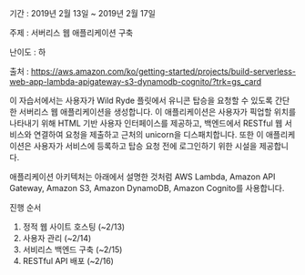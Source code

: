 기간 : 2019년 2월 13일 ~ 2019년 2월 17일 

주제 : 서버리스 웹 애플리케이션 구축

난이도 : 하

출처 : https://aws.amazon.com/ko/getting-started/projects/build-serverless-web-app-lambda-apigateway-s3-dynamodb-cognito/?trk=gs_card

이 자습서에서는 사용자가 Wild Ryde 플릿에서 유니콘 탑승을 요청할 수 있도록 간단한 서버리스 웹 애플리케이션을 생성합니다. 
이 애플리케이션은 사용자가 픽업할 위치를 나타내기 위해 HTML 기반 사용자 인터페이스를 제공하고, 
백엔드에서 RESTful 웹 서비스와 연결하여 요청을 제출하고 근처의 unicorn을 디스패치합니다. 
또한 이 애플리케이션은 사용자가 서비스에 등록하고 탑승 요청 전에 로그인하기 위한 시설을 제공합니다.

애플리케이션 아키텍처는 아래에서 설명한 것처럼 AWS Lambda, Amazon API Gateway, Amazon S3, Amazon DynamoDB, Amazon Cognito를 사용합니다.

진행 순서 
  1) 정적 웹 사이트 호스팅 (~2/13)
  2) 사용자 관리 (~2/14)
  3) 서비리스 백엔드 구축 (~2/15)
  4) RESTful API 배포 (~2/16) 
